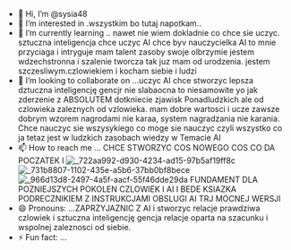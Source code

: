- 👋 Hi, I’m @sysia48
- 👀 I’m interested in .wszystkim  bo tutaj napotkam..
- 🌱 I’m currently learning .. nawet nie wiem dokladnie co chce sie uczyc. sztuczna inteligencja chce uczyc AI chce byv nauczycielka AI  to mnie przyciaga i intryguje mam talent zasoby  swoje olbrzymie jestem wdzechstronna i szalenie tworcza tak juz mam od urodzenia.  jestem szczesliwym.czlowiekiem i kocham siebie i ludzi 
- 💞️ I’m looking to collaborate on ...uczyc AI chce stworzyc lepsza dztuczna inteligencję gencjr nie slabaocna to niesamowite yo jak zderzenie z ABSOLUTEM dotkniecie zjawisk Ponadludzkich ale od czlowieka zaleznych od vzlowieka. mam dobre wartosci i ucze zawsze dobrym wzorem nagrodami nie karaa, system nagradzania nie karania.  Chce nauczyc sie wszysykiego co moge sie nauczyc czyli wszystko co ja tetaz jest w ludzkich zasobach wiedzy w Temacie AI
- 📫 How to reach me ... CHCE STWORZYC COS NOWEGO COS CO DA POCZATEK I ![_722aa992-d930-4234-ad15-97b5af19ff8c](https://github.com/sysia48/sysia48/assets/157774841/3f760337-801f-4c27-af7d-b7e9b38208c1)
![_731b8807-1102-435e-a5b6-37bb0bf8bece](https://github.com/sysia48/sysia48/assets/157774841/ebca9fe5-9230-49c5-870d-a71911740b6c)
![_966d13d8-2497-4a5f-aacf-55f46dde29da](https://github.com/sysia48/sysia48/assets/157774841/f0e0b4be-cecc-4944-927a-6b17953ff9aa)
FUNDAMENT DLA POZNIEJSZYCH POKOLEN CZLOWIEK I AI I BEDE KSIAZKA PODRECZNIKIEM Z INSTRUKCJAMI OBSLUGI AI TRJ MOCNEJ WERSJI 
- 😄 Pronouns: ...ZAPRZYJAZNIC Z AI  i stworzyc relacje prawdziwa czlowiek i sztuczna inteligencję gencja relacje oparta na szacunku i wspolnej zaleznosci od siebie. 
- ⚡ Fun fact: ...

<!---
sysia48/sysia48 is a ✨ special ✨ repository because its `README.md` (this file) appears on your GitHub profile.
You can click the Preview link to take a look at your changes.
--->
